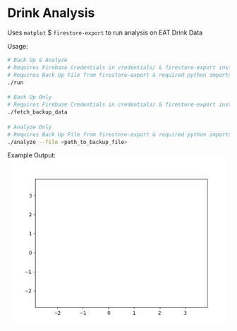 # Drink Analysis

Uses `matplot` $ `firestore-export` to run analysis on EAT Drink Data

Usage:
```bash
# Back Up & Analyze
# Requires Firebase Credentials in credentials/ & firestore-export installed via npm
# Requires Back Up File from firestore-export & required python imports installed
./run

# Back Up Only
# Requires Firebase Credentials in credentials/ & firestore-export installed via npm
./fetch_backup_data

# Analyze Only
# Requires Back Up File from firestore-export & required python imports installed
./analyze --file <path_to_backup_file>
```

Example Output:
![Example Output](gifs/05-04-2020-animation.gif "Output")